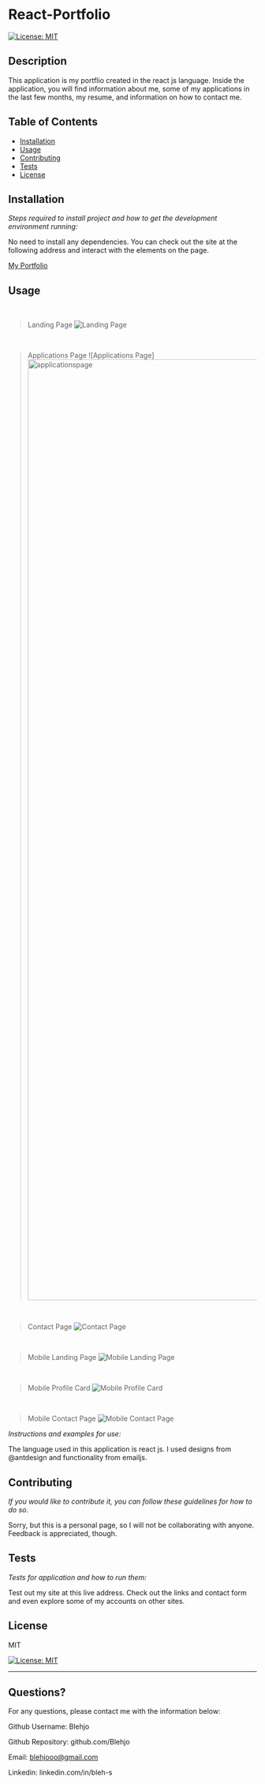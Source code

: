 # React-Portfolio
  [![License: MIT](https://img.shields.io/badge/License-MIT-yellow.svg)](https://opensource.org/licenses/MIT)
  
  
  ## Description 
  
  
  This application is my portflio created in the react js language.  Inside the application, you will find information about me, some of my applications in the last few months, my resume, and information on how to contact me.
  ## Table of Contents
  * [Installation](#installation)
  * [Usage](#usage)
  * [Contributing](#contributing)
  * [Tests](#tests)
  * [License](#license)
  
  ## Installation
  
  *Steps required to install project and how to get the development environment running:*
  
  No need to install any dependencies.  You can check out the site at the following address and interact with the elements on the page.
  
  [My Portfolio](https://blehjo.github.io/react-portfolio/)
  
  ## Usage 
  
  &nbsp;
  > Landing Page
  ![Landing Page](<img width="1905" alt="landingpage" src="https://user-images.githubusercontent.com/89440573/207226391-e4ecfb9e-d61a-4092-aae5-9e603a9d901e.png">)

  &nbsp;
  > Applications Page
  ![Applications Page]<img width="1906" alt="applicationspage" src="https://user-images.githubusercontent.com/89440573/207226491-e5f94335-109b-4a44-918a-719a7535017a.png">
  
  &nbsp;
  > Contact Page
  ![Contact Page](<img width="1903" alt="contactpage" src="https://user-images.githubusercontent.com/89440573/207226589-096fd7aa-1ecc-4a89-87c0-ebd9ec9a2fef.png">)

  &nbsp;
  > Mobile Landing Page
  ![Mobile Landing Page](<img width="501" alt="mobilelandingpage" src="https://user-images.githubusercontent.com/89440573/207226695-90dc0bcb-739a-4a3a-8f69-54472dbcb5cc.png">)
  
  &nbsp;
  > Mobile Profile Card
  ![Mobile Profile Card](<img width="472" alt="mobileprofilecard" src="https://user-images.githubusercontent.com/89440573/207226727-1cb0fdc5-856c-460e-a08a-fb7122f9f469.png">)
  
  &nbsp;
  > Mobile Contact Page
  ![Mobile Contact Page](<img width="505" alt="mobilecontactpage" src="https://user-images.githubusercontent.com/89440573/207226774-ac0b57a0-0bb9-42cf-a6d2-ff9caef8acef.png">)

  *Instructions and examples for use:*
  
  The language used in this application is react js. I used designs from @antdesign and functionality from emailjs.
  
  ## Contributing
  
  *If you would like to contribute it, you can follow these guidelines for how to do so.*
  
  Sorry, but this is a personal page, so I will not be collaborating with anyone.  Feedback is appreciated, though.
  
  ## Tests
  
  *Tests for application and how to run them:*
  
  Test out my site at this live address.  Check out the links and contact form and even explore some of my accounts on other sites.
  
  ## License
  
  
  MIT

  [![License: MIT](https://img.shields.io/badge/License-MIT-yellow.svg)](https://opensource.org/licenses/MIT)

  
  ---
  
  ## Questions?
  
  
  For any questions, please contact me with the information below:
  
  
  Github Username: Blehjo

  Github Repository: github.com/Blehjo

  Email: blehjooo@gmail.com

  Linkedin: linkedin.com/in/bleh-s

  
